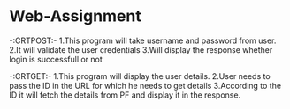 # Web-Assignment
-:CRTPOST:- 
1.This program will take username and password from user.
2.It will validate the user credentials 
3.Will display the response whether login is successfull or not 

-:CRTGET:-
1.This program will display the user details.
2.User needs to pass the ID in the URL for which he needs to get details
3.According to the ID it will fetch the details from PF and display it in the response.

